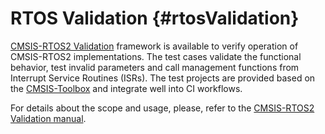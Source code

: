 # RTOS Validation {#rtosValidation}

[CMSIS-RTOS2 Validation](https://github.com/ARM-software/CMSIS-RTOS2_Validation) framework is available to verify operation of CMSIS-RTOS2 implementations. The test cases validate the functional behavior, test invalid parameters and call management functions from Interrupt Service Routines (ISRs). The test projects are provided based on the [CMSIS-Toolbox](https://github.com/Open-CMSIS-Pack/devtools/tree/main/tools) and integrate well into CI workflows.

For details about the scope and usage, please, refer to the [CMSIS-RTOS2 Validation manual](https://arm-software.github.io/CMSIS-RTOS2_Validation/main/index.html).
